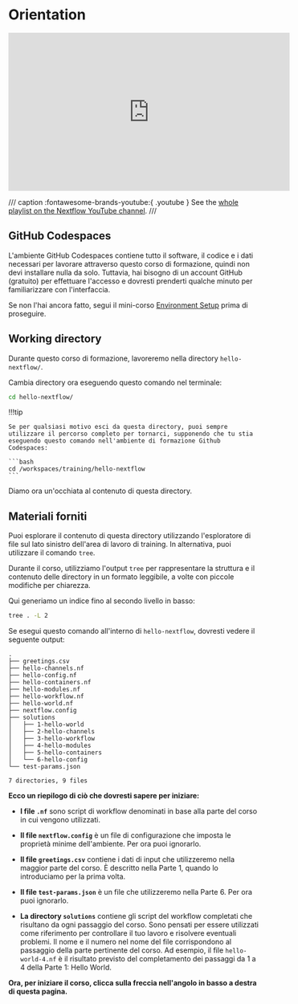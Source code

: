 # Orientation

<div class="video-wrapper">
  <iframe width="560" height="315" src="https://www.youtube.com/embed/G3CV-FcV-rc?si=nyLvwhrSB2m1NPc5&amp;list=PLPZ8WHdZGxmXiHf8B26oB_fTfoKQdhlik" title="YouTube video player" frameborder="0" allow="accelerometer; autoplay; clipboard-write; encrypted-media; gyroscope; picture-in-picture; web-share" referrerpolicy="strict-origin-when-cross-origin" allowfullscreen></iframe>
</div>

/// caption
:fontawesome-brands-youtube:{ .youtube } See the [whole playlist on the Nextflow YouTube channel](https://www.youtube.com/playlist?list=PLPZ8WHdZGxmXiHf8B26oB_fTfoKQdhlik).
///

## GitHub Codespaces

L'ambiente GitHub Codespaces contiene tutto il software, il codice e i dati necessari per lavorare attraverso questo corso di formazione, quindi non devi installare nulla da solo.
Tuttavia, hai bisogno di un account GitHub (gratuito) per effettuare l'accesso e dovresti prenderti qualche minuto per familiarizzare con l'interfaccia.

Se non l'hai ancora fatto, segui il mini-corso [Environment Setup](../../envsetup/) prima di proseguire.

## Working directory

Durante questo corso di formazione, lavoreremo nella directory `hello-nextflow/`.

Cambia directory ora eseguendo questo comando nel terminale:

```bash
cd hello-nextflow/
```

!!!tip

    Se per qualsiasi motivo esci da questa directory, puoi sempre utilizzare il percorso completo per tornarci, supponendo che tu stia eseguendo questo comando nell'ambiente di formazione Github Codespaces:

    ```bash
    cd /workspaces/training/hello-nextflow
    ```

Diamo ora un'occhiata al contenuto di questa directory.

## Materiali forniti

Puoi esplorare il contenuto di questa directory utilizzando l'esploratore di file sul lato sinistro dell'area di lavoro di training.
In alternativa, puoi utilizzare il comando `tree`.

Durante il corso, utilizziamo l'output `tree` per rappresentare la struttura e il contenuto delle directory in un formato leggibile, a volte con piccole modifiche per chiarezza.

Qui generiamo un indice fino al secondo livello in basso:

```bash
tree . -L 2
```

Se esegui questo comando all'interno di `hello-nextflow`, dovresti vedere il seguente output:

```console title="Directory contents"
.
├── greetings.csv
├── hello-channels.nf
├── hello-config.nf
├── hello-containers.nf
├── hello-modules.nf
├── hello-workflow.nf
├── hello-world.nf
├── nextflow.config
├── solutions
│   ├── 1-hello-world
│   ├── 2-hello-channels
│   ├── 3-hello-workflow
│   ├── 4-hello-modules
│   ├── 5-hello-containers
│   └── 6-hello-config
└── test-params.json

7 directories, 9 files
```

**Ecco un riepilogo di ciò che dovresti sapere per iniziare:**

- **I file `.nf`** sono script di workflow denominati in base alla parte del corso in cui vengono utilizzati.

- **Il file `nextflow.config`** è un file di configurazione che imposta le proprietà minime dell'ambiente.
  Per ora puoi ignorarlo.

- **Il file `greetings.csv`** contiene i dati di input che utilizzeremo nella maggior parte del corso. È descritto nella Parte 1, quando lo introduciamo per la prima volta.

- **Il file `test-params.json`** è un file che utilizzeremo nella Parte 6. Per ora puoi ignorarlo.

- **La directory `solutions`** contiene gli script del workflow completati che risultano da ogni passaggio del corso.
  Sono pensati per essere utilizzati come riferimento per controllare il tuo lavoro e risolvere eventuali problemi.
  Il nome e il numero nel nome del file corrispondono al passaggio della parte pertinente del corso.
  Ad esempio, il file `hello-world-4.nf` è il risultato previsto del completamento dei passaggi da 1 a 4 della Parte 1: Hello World.

**Ora, per iniziare il corso, clicca sulla freccia nell'angolo in basso a destra di questa pagina.**
